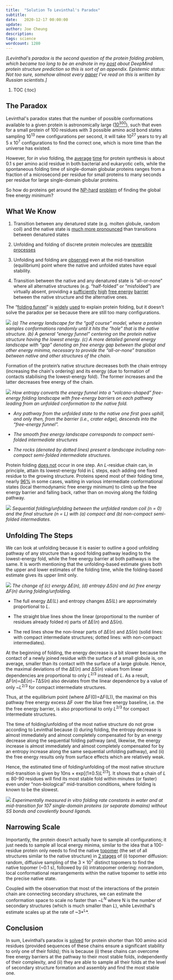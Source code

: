 ```yaml
---
title:  "Solution To Levinthal's Paradox"
subtitle:
date:   2020-12-17 00:00:00
update:
author: Joe Cheung
description:
tags: science
wordcount: 1280
---
```


*[Levinthal's paradox is the second question of the protein folding problem, which became too long to be an endnote in my [post](https://subcriticalappraisal.com/2020/Did-DeepMind-solve-the-protein-folding-problem/) about DeepMind protein structure prediction so this is sort of an appendix. Epistemic status: Not too sure, somehow almost every [paper]((https://www.ncbi.nlm.nih.gov/pmc/articles/PMC7072185/)) I’ve read on this is written by Russian scientists.]*

1. TOC
{:toc}

## The Paradox

Levinthal's paradox states that the number of possible conformations available to a given protein is astronomically large ([<span class="underline">10<sup>300</sup></span>](https://web.archive.org/web/20050212130449/http://paradox.harvard.edu/~igor/PUBL_BER/PUB22.pdf)), such that even for a small protein of 100 residues with 3 possible amino acid bond states sampling 10<sup>13</sup> new configurations per second, it will take 10<sup>27</sup> years to try all 5 x 10<sup>7</sup> configurations to find the correct one, which is more time than the universe has existed.

However, for *in vivo* folding, the [<span class="underline">average</span>](https://www.sciencedirect.com/science/article/pii/S0092867411011925) [<span class="underline">time</span>](https://www.pnas.org/content/110/1/147.short) for protein synthesis is about 0.1 s per amino acid residue in both bacterial and eukaryotic cells, while the spontaneous folding time of single-domain globular proteins ranges from a fraction of a microsecond per residue for small proteins to many seconds per residue for large single-domain globular proteins.

So how do proteins get around the [<span class="underline">NP-hard</span>](https://academic.oup.com/peds/article-abstract/5/4/313/1539582) [<span class="underline">problem</span>](https://link.springer.com/article/10.1007/BF02460703) of finding the global free energy minimum?

## What We Know

1. Transition between any denatured state (e.g. molten globule, random coil) and the native state is [<span class="underline">much more pronounced</span>](https://www.sciencedirect.com/science/article/abs/pii/S0065323308604015) than transitions between denatured states

2. Unfolding and folding of discrete protein molecules are [<span class="underline">reversible</span>](https://www.jstor.org/stable/1736447?seq=1) [<span class="underline">processes</span>](https://onlinelibrary.wiley.com/doi/abs/10.1002/bip.360231122)

3. Unfolding and folding are [<span class="underline">observed</span>](https://onlinelibrary.wiley.com/doi/abs/10.1002/bip.360231122) even at the mid-transition (equilibrium) point where the native and unfolded states have equal stability.

4. Transition between the native and any denatured state is “all-or-none” where all alternative structures (e.g. “half-folded” or “misfolded”) are virtually absent, providing a [<span class="underline">sufficiently</span>](https://www.sciencedirect.com/science/article/abs/pii/S006532330860460X) [<span class="underline">high</span>](https://www.nature.com/articles/346773a0) [<span class="underline">free energy</span>](https://aip.scitation.org/doi/abs/10.1063/1.464522) [<span class="underline">barrier</span>](https://pubs.acs.org/doi/full/10.1021/cr040425u) between the native structure and the alternative ones.

The “[<span class="underline">folding funnel</span>](https://www.wikiwand.com/en/Folding_funnel#:~:text=The%20folding%20funnel%20hypothesis%20is,conditions%20usually%20encountered%20in%20cells.)” is [<span class="underline">widely</span>](https://www.sciencedirect.com/science/article/pii/S1359027897000679) [<span class="underline">used</span>](https://onlinelibrary.wiley.com/doi/abs/10.1002/prot.340210302) to explain protein folding, but it doesn’t solve the paradox per se because there are still too many configurations.

![](/images/2020-12-17-Did-DeepMind-solve-the-protein-folding-problem/image6.png)
*(a) The energy landscape for the “golf course” model, where a protein samples conformations randomly until it hits the “hole” that is the native structure. (b) A general “energy funnel” centering on the protein native structure having the lowest energy. (c) A more detailed general energy landscape with “gap” denoting an free energy gap between the global and other energy minima, necessary to provide the “all-or-none” transition between native and other structures of the chain.*

Formation of the protein’s native structure decreases both the chain entropy (increasing the chain's ordering) and its energy (due to formation of contacts stabilising the lowest-energy fold). The former increases and the latter decreases free energy of the chain.

![](/images/2020-12-17-Did-DeepMind-solve-the-protein-folding-problem/image5.png)
*How entropy converts the energy funnel into a “volcano-shaped” free-energy folding landscape with free-energy barriers on each pathway leading from an unfolded conformation to the native fold.*

- *Any pathway from the unfolded state to the native one first goes uphill, and only then, from the barrier (i.e., crater edge), descends into the “free-energy funnel”.*

- *The smooth free energy landscape corresponds to compact semi-folded intermediate structures*

- *The rocks (denoted by dotted lines) present a landscape including non-compact semi-folded intermediate structures.*

Protein folding [<span class="underline">does not</span>](https://ro.uow.edu.au/cgi/viewcontent.cgi?article=1968&context=scipapers) occur in one step. An *L*-residue chain can, in principle, attain its lowest-energy fold in *L* steps, each adding one fixed residue to the growing structure. Proteins spend most of their folding time, nearly [<span class="underline">96%</span>](https://www.sciencedirect.com/science/article/abs/pii/S0959440X11002041?via%3Dihub) in some cases, waiting in various intermediate conformational states (local thermodynamic free energy minimum) to climb up the free energy barrier and falling back, rather than on moving along the folding pathway.

![](/images/2020-12-17-Did-DeepMind-solve-the-protein-folding-problem/image24.png)
*Sequential folding/unfolding between the unfolded random coil (n = 0) and the final structure (n = L) with (a) compact and (b) non-compact semi-folded intermediates.*

## Unfolding The Steps

We can look at unfolding because it is easier to outline a good unfolding pathway of any structure than a good folding pathway leading to the lowest-energy fold, while the free energy barrier at both pathways is the same. It is worth mentioning that the unfolding-based estimate gives both the upper and lower estimates of the folding time, while the folding-based estimate gives its upper limit only.

![](/images/2020-12-17-Did-DeepMind-solve-the-protein-folding-problem/image24.png)
*The change of (c) energy ΔE(n), (d) entropy ΔS(n) and (e) free energy ΔF(n) during folding/unfolding.*

- The full energy ΔE(*L*) and entropy changes ΔS(*L*) are approximately proportional to *L*.

- The straight blue lines show the linear (proportional to the number of residues already folded *n*) parts of ΔE(*n*) and ΔS(*n*).

- The red lines show the non-linear parts of ΔE(*n*) and ΔS(*n*) (solid lines: with compact intermediate structures; dotted lines: with non-compact intermediates).

At the beginning of folding, the energy decrease is a bit slower because the contact of a newly joined residue with the surface of a small globule is, on average, smaller than its contact with the surface of a large globule. Hence, the maximal deviations of the ΔE(*n*) and ΔS(*n*) values from linear dependencies are proportional to only *L*<sup>2/3</sup> instead of *L*. As a result, ΔF(*n*)=ΔE(*n*)−*T*ΔS(*n*) also deviates from the linear dependence by a value of only ~*L*<sup>2/3</sup> for compact intermediate structures.

Thus, at the equilibrium point (where ΔF(0)=ΔF(L)), the maximal on this pathway free energy excess ΔF over the blue free energy baseline, i.e. the the free energy barrier, is also proportional to only *L*<sup>2/3</sup> for compact intermediate structures.

The time of folding/unfolding of the most native structure do not grow according to Levinthal because (i) during folding, the entropy decrease is almost immediately and almost completely compensated for by an energy decrease along the sequential folding pathway (and, likewise, the energy increase is almost immediately and almost completely compensated for by an entropy increase along the same sequential unfolding pathway), and (ii) the free energy results only from surface effects which are relatively weak.

Hence, the estimated time of folding/unfolding of the most native structure mid-transition is given by 10ns × exp\[(1±0.5)*L*<sup>2/3</sup>\]. It shows that a chain of *L* ≲ 80-90 residues will find its most stable fold within minutes (or faster) even under “non-biological” mid-transition conditions, where folding is known to be the slowest.

![](/images/2020-12-17-Did-DeepMind-solve-the-protein-folding-problem/image10.png)
*Experimentally measured in vitro folding rate constants in water and at mid-transition for 107 single-domain proteins (or separate domains) without SS bonds and covalently bound ligands.*

## Narrowing Scale

Importantly, the protein doesn’t actually have to sample all configurations; it just needs to sample all local energy minima, similar to the idea that a 100-residue protein only needs to find the native [<span class="underline">topomer</span>](https://www.pnas.org/content/96/6/2596.short) (the set of all structures similar to the native structure) in [<span class="underline">2 stages</span>](https://onlinelibrary.wiley.com/doi/full/10.1110/ps.0220003) of (i) topomer diffusion: random, diffusive sampling of the 3 × 10<sup>7</sup> distinct topomers to find the native topomer (~0.1 s), followed by (ii) intratopomer ordering: nonrandom, local conformational rearrangements within the native topomer to settle into the precise native state.

Coupled with the observation that most of the interactions of the protein chain are connecting secondary structures, we can estimate the conformation space to scale no faster than ~*L<sup>N</sup>* where N is the number of secondary structures (which is much smaller than *L*), while Levinthal's estimate scales up at the rate of ~3*<sup>L</sup>*.

## Conclusion

In sum, Levinthal’s paradox is [<span class="underline">solved</span>](https://www.ncbi.nlm.nih.gov/pmc/articles/PMC7072185/) for protein shorter than 100 amino acid residues (provided sequences of these chains ensure a significant stability to only one of their folds); this is because (i) these chains can overcome free energy barriers at the pathway to their most stable folds, independently of their complexity, and (ii) they are able to sample all their folds at the level of secondary structure formation and assembly and find the most stable one.